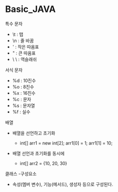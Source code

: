# Basic_JAVA

특수 문자
- \t : 탭
- \n : 줄 바꿈
- \' : 작은 따옴표
- \" : 큰 따옴표
- \ \ : 역슬래쉬

서식 문자
- %d : 10진수
- %o : 8진수
- %x : 16진수
- %c : 문자
- %s : 문자열
- %f : 실수

배열
- 배열을 선언하고 초기화
    - int[] arr1 = new int[2];
      arr1[0] = 1;
      arr1[1] = 10;
      
- 배열 선언과 초기화를 동시에
    - int[] arr2 = {10, 20, 30}

클래스 
-구성요소
  - 속성(멤버 변수), 기능(메서드), 생성자 등으로 구성된다.

